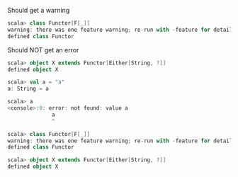 Should get a warning

```scala
scala> class Functor[F[_]]
warning: there was one feature warning; re-run with -feature for details
defined class Functor
```

Should NOT get an error

```scala
scala> object X extends Functor[Either[String, ?]]
defined object X
```

```scala
scala> val a = "a"
a: String = a
```

```scala
scala> a
<console>:9: error: not found: value a
              a
              ^
```

```scala
scala> class Functor[F[_]]
warning: there was one feature warning; re-run with -feature for details
defined class Functor
```

```scala
scala> object X extends Functor[Either[String, ?]]
defined object X
```

